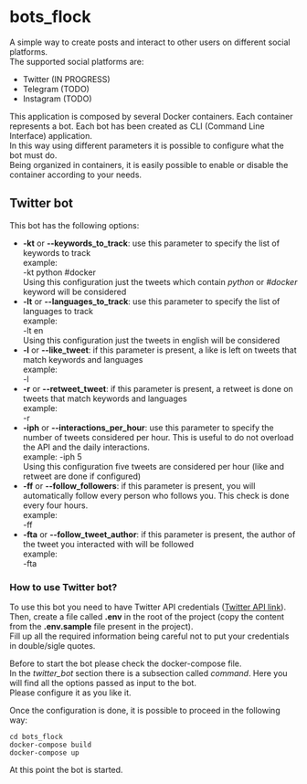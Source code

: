 # bots_flock
A simple way to create posts and interact to other users on different social platforms.  
The supported social platforms are:
- Twitter (IN PROGRESS)
- Telegram (TODO)
- Instagram (TODO)

This application is composed by several Docker containers. Each container represents a bot. Each bot has been created as CLI (Command Line Interface) application.  
In this way using different parameters it is possible to configure what the bot must do.  
Being organized in containers, it is easily possible to enable or disable the container according to your needs.  

## Twitter bot
This bot has the following options:
- **-kt** or **--keywords_to_track**: use this parameter to specify the list of keywords to track  
  example:  
  -kt python #docker  
  Using this configuration just the tweets which contain *python* or *#docker* keyword will be considered  
- **-lt** or **--languages_to_track**: use this parameter to specify the list of languages to track   
  example:  
  -lt en  
  Using this configuration just the tweets in english will be considered  
- **-l** or **--like_tweet**: if this parameter is present, a like is left on tweets that match keywords and languages   
  example:  
  -l  
- **-r** or **--retweet_tweet**: if this parameter is present, a retweet is done on tweets that match keywords and languages  
  example:  
  -r  
- **-iph** or **--interactions_per_hour**: use this parameter to specify the number of tweets considered per hour. This is useful to do not overload the API and  the daily interactions.  
  example:
  -iph 5   
  Using this configuration five tweets are considered per hour (like and retweet are done if configured)
- **-ff** or **--follow_followers**: if this parameter is present, you will automatically follow every person who follows you. This check is done every four hours.  
  example:    
  -ff  
- **-fta** or **--follow_tweet_author**: if this parameter is present, the author of the tweet you interacted with will be followed  
  example:  
  -fta


### How to use Twitter bot?
To use this bot you need to have Twitter API credentials ([Twitter API link](https://developer.twitter.com/en/docs/twitter-api)).  
Then, create a file called **.env** in the root of the project (copy the content from the **.env.sample** file present in the project).  
Fill up all the required information being careful not to put your credentials in double/sigle quotes.  

Before to start the bot please check the docker-compose file.  
In the *twitter_bot* section there is a subsection called *command*. Here you will find all the options passed as input to the bot.  
Please configure it as you like it.  

Once the configuration is done, it is possible to proceed in the following way:

    cd bots_flock   
    docker-compose build  
    docker-compose up  

At this point the bot is started.   






